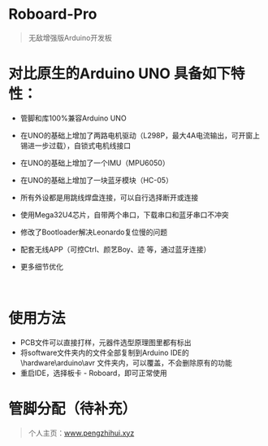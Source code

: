 # Roboard-Pro
> 无敌增强版Arduino开发板



# 对比原生的Arduino UNO 具备如下特性：

* 管脚和库100%兼容Arduino UNO

* 在UNO的基础上增加了两路电机驱动（L298P，最大4A电流输出，可开窗上锡进一步过载），自锁式电机线接口

* 在UNO的基础上增加了一个IMU（MPU6050）

* 在UNO的基础上增加了一块蓝牙模块（HC-05）

* 所有外设都是用跳线焊盘连接，可以自行选择断开或连接

* 使用Mega32U4芯片，自带两个串口，下载串口和蓝牙串口不冲突

* 修改了Bootloader解决Leonardo复位慢的问题

* 配套无线APP（可控Ctrl、颜艺Boy、迹 等，通过蓝牙连接）

* 更多细节优化

  ​

# 使用方法

* PCB文件可以直接打样，元器件选型原理图里都有标出
* 将software文件夹内的文件全部复制到Arduino IDE的 \hardware\arduino\avr 文件夹内，可以覆盖，不会删除原有的功能
* 重启IDE，选择板卡 - Roboard，即可正常使用



# 管脚分配（待补充）



> 个人主页：www.pengzhihui.xyz

